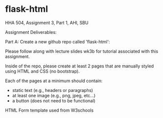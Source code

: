 # flask-html
HHA 504, Assignment 3, Part 1, AHI, SBU

Assignment Deliverables:

Part A: Create a new github repo called 'flask-html': 

Please follow along with lecture slides wk3b for tutorial associated with this assignment. 

Inside of the repo, please create at least 2 pages that are manually styled using HTML and CSS (no bootstrap).

Each of the pages at a minimum should contain: 
- static text (e.g., headers or paragraphs) 
- at least one image (e.g., png, jpeg, etc...) 
- a button (does not need to be functional)


HTML Form template used from W3schools
